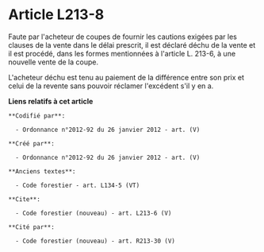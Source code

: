 # Article L213-8

Faute par l'acheteur de coupes de fournir les cautions exigées par les clauses de la vente dans le délai prescrit, il est
déclaré déchu de la vente et il est procédé, dans les formes mentionnées à l'article L. 213-6, à une nouvelle vente de la
coupe.

L'acheteur déchu est tenu au paiement de la différence entre son prix et celui de la revente sans pouvoir réclamer l'excédent
s'il y en a.

**Liens relatifs à cet article**

	**Codifié par**:

	  - Ordonnance n°2012-92 du 26 janvier 2012 - art. (V)

	**Créé par**:

	  - Ordonnance n°2012-92 du 26 janvier 2012 - art. (V)

	**Anciens textes**:

	  - Code forestier - art. L134-5 (VT)

	**Cite**:

	  - Code forestier (nouveau) - art. L213-6 (V)

	**Cité par**:

	  - Code forestier (nouveau) - art. R213-30 (V)

